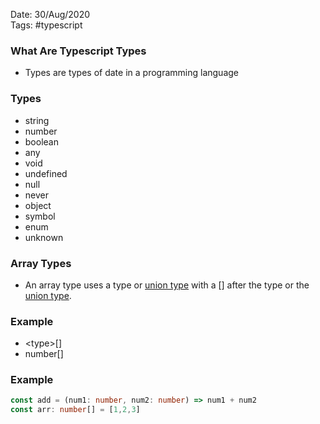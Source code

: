Date: 30/Aug/2020  
Tags: #typescript

### What Are Typescript Types
* Types are types of date in a programming language

### Types
* string
* number
* boolean
* any
* void
* undefined
* null
* never
* object
* symbol
* enum
* unknown

### Array Types
* An array type uses a type or [union type](unionTypes.md) with a [] after the type or the [union type](unionTypes.md).

### Example
* \<type\>[]
* number[]

### Example

```typescript
const add = (num1: number, num2: number) => num1 + num2
const arr: number[] = [1,2,3]
```
